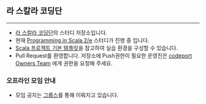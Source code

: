 ## 라 스칼라 코딩단
------------------------


- [라 스칼라 코딩단](http://groups.google.com/group/scala-korea)의 스터디 저장소입니다.
- 현재 [Programming in Scala 2/e](https://github.com/codeport/scala/wiki/Programming-in-scala) 스터디가 진행 중 입니다.
- [Scala 프로젝트 기본 템플릿](https://github.com/nephilim/Scala-Project-Template)을 참고하여 실습 환경을 구성할 수 있습니다.
- Pull Request를 환영합니다. 저장소에 Push권한이 필요한 운영진은 [codeport Owners Team](https://github.com/organizations/codeport/teams/27521) 에게 권한을 요청해 주세요.


### 오프라인 모임 안내
- 모임 공지는 [그룹스](https://groups.google.com/forum/?fromgroups#!forum/scala-korea)를 통해 이뤄지고 있습니다.